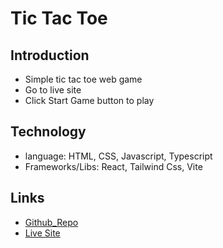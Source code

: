 # Tic Tac Toe 


## Introduction
- Simple tic tac toe web game 
- Go to live site
- Click Start Game button to play

 ## Technology
- language: HTML, CSS, Javascript, Typescript
- Frameworks/Libs: React, Tailwind Css, Vite

## Links

- [Github_Repo](https://github.com/HassanAkhtar8/Tic-Tac-Toe)
- [Live Site](https://hassanakhtar8.github.io/Tic-Tac-Toe/)

